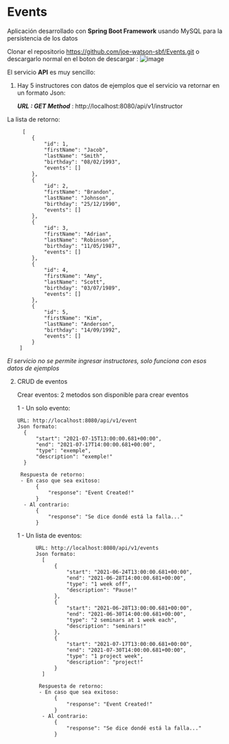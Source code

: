 # Events

Aplicación desarrollado con **Spring Boot Framework** usando MySQL para la persistencia de los datos

Clonar el repositorio https://github.com/joe-watson-sbf/Events.git o descargarlo normal en el boton de descargar : ![image](https://user-images.githubusercontent.com/49710538/123399527-52f57600-d56a-11eb-8d9d-c59aa559f50d.png)

El servicio **API** es muy sencillo:

 1) Hay 5 instructores con datos de ejemplos que el servicio va retornar en un formato Json:
     
     ***URL : GET Method*** : http://localhost:8080/api/v1/instructor
     
 La lista de retorno:
 
         [
            {
                "id": 1,
                "firstName": "Jacob",
                "lastName": "Smith",
                "birthday": "08/02/1993",
                "events": []
            },
            {
                "id": 2,
                "firstName": "Brandon",
                "lastName": "Johnson",
                "birthday": "25/12/1990",
                "events": []
            },
            {
                "id": 3,
                "firstName": "Adrian",
                "lastName": "Robinson",
                "birthday": "11/05/1987",
                "events": []
            },
            {
                "id": 4,
                "firstName": "Amy",
                "lastName": "Scott",
                "birthday": "03/07/1989",
                "events": []
            },
            {
                "id": 5,
                "firstName": "Kim",
                "lastName": "Anderson",
                "birthday": "14/09/1992",
                "events": []
            }
        ]
        
 _El servicio no se permite ingresar instructores, solo funciona con esos datos de ejemplos_
 
 2) CRUD de eventos
     
     Crear eventos: 2 metodos son disponible para crear eventos
     
      1 - Un solo evento:
      
        URL: http://localhost:8080/api/v1/event
        Json formato: 
          {
              "start": "2021-07-15T13:00:00.681+00:00",
              "end": "2021-07-17T14:00:00.681+00:00",
              "type": "exemple",
              "description": "exemple!"
          }

         Respuesta de retorno: 
         - En caso que sea exitoso: 
              {
                  "response": "Event Created!"
              }
          - Al contrario:
              {
                  "response": "Se dice dondé está la falla..."
              }
              
       1 - Un lista de eventos:

              URL: http://localhost:8080/api/v1/events
              Json formato: 
                [
                    {
                        "start": "2021-06-24T13:00:00.681+00:00",
                        "end": "2021-06-28T14:00:00.681+00:00",
                        "type": "1 week off",
                        "description": "Pause!"
                    },
                    {
                        "start": "2021-06-28T13:00:00.681+00:00",
                        "end": "2021-06-30T14:00:00.681+00:00",
                        "type": "2 seminars at 1 week each",
                        "description": "seminars!"
                    },
                    {
                        "start": "2021-07-17T13:00:00.681+00:00",
                        "end": "2021-07-30T14:00:00.681+00:00",
                        "type": "1 project week",
                        "description": "project!"
                    }
                ]

               Respuesta de retorno: 
               - En caso que sea exitoso: 
                    {
                        "response": "Event Created!"
                    }
                - Al contrario:
                    {
                        "response": "Se dice dondé está la falla..."
                    }


